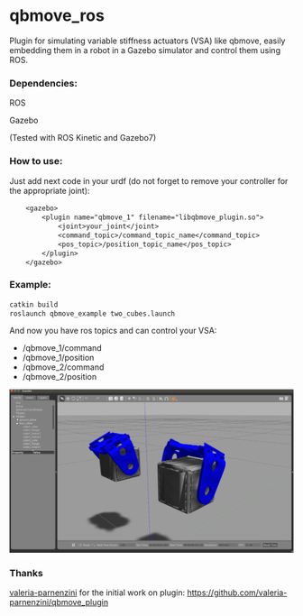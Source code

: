 # qbmove_ros
Plugin for simulating variable stiffness actuators (VSA) like qbmove, 
easily embedding them in a robot in a Gazebo simulator and control them using ROS.

### Dependencies:
ROS

Gazebo

(Tested with ROS Kinetic and Gazebo7) 

### How to use:
Just add next code in your urdf 
(do not forget to remove your controller for the appropriate joint):
```
    <gazebo>
        <plugin name="qbmove_1" filename="libqbmove_plugin.so">
            <joint>your_joint</joint>
            <command_topic>/command_topic_name</command_topic>
            <pos_topic>/position_topic_name</pos_topic>
        </plugin>
    </gazebo>
```

### Example:
```
catkin build
roslaunch qbmove_example two_cubes.launch
```
And now you have ros topics and can control your VSA:
- /qbmove_1/command
- /qbmove_1/position
- /qbmove_2/command
- /qbmove_2/position

![](qbmove_example/example.png)


### Thanks
 [valeria-parnenzini](https://github.com/valeria-parnenzini) for the initial work on plugin:
 https://github.com/valeria-parnenzini/qbmove_plugin